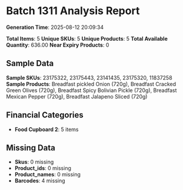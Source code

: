 # Batch 1311 Analysis Report

**Generation Time**: 2025-08-12 20:09:34

**Total Items**: 5
**Unique SKUs**: 5
**Unique Products**: 5
**Total Available Quantity**: 636.00
**Near Expiry Products**: 0

## Sample Data
**Sample SKUs**: 23175322, 23175443, 23141435, 23175320, 11837258
**Sample Products**: Breadfast pickled Onion (720g), Breadfast Cracked Green Olives (720g), Breadfast Spicy Bolivian Pickle (720g), Breadfast Mexican Pepper (720g), Breadfast Jalapeno Sliced (720g)

## Financial Categories
- **Food Cupboard 2**: 5 items

## Missing Data
- **Skus**: 0 missing
- **Product_ids**: 0 missing
- **Product_names**: 0 missing
- **Barcodes**: 4 missing
